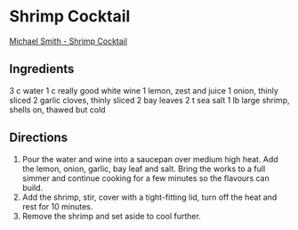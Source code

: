 # Shrimp Cocktail
[Michael Smith - Shrimp Cocktail](http://www.foodnetwork.ca/recipe/michael-smiths-shrimp-cocktail/12942/#UJlHCXcRI8BC96Yj.99)

## Ingredients
3 c water
1 c really good white wine
1 lemon, zest and juice
1 onion, thinly sliced
2 garlic cloves, thinly sliced
2 bay leaves
2 t sea salt
1 lb large shrimp, shells on, thawed but cold

## Directions
1. Pour the water and wine into a saucepan over medium high heat. Add the lemon, onion, garlic, bay leaf and salt. Bring the works to a full simmer and continue cooking for a few minutes so the flavours can build.
2. Add the shrimp, stir, cover with a tight-fitting lid, turn off the heat and rest for 10 minutes.
3. Remove the shrimp and set aside to cool further.
